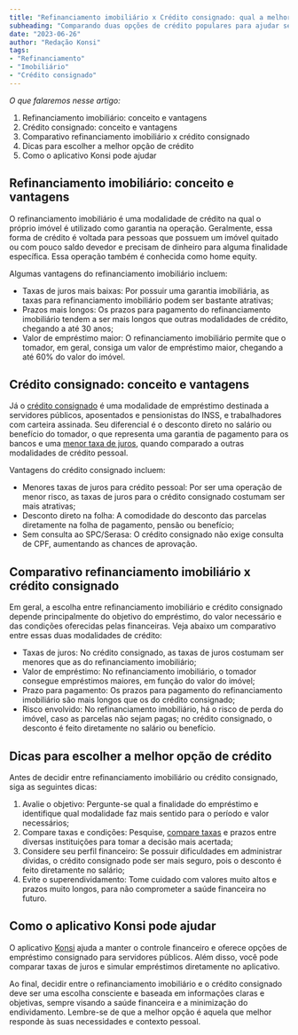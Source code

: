 ```yaml
---
title: "Refinanciamento imobiliário x Crédito consignado: qual a melhor opção para o servidor público?"
subheading: "Comparando duas opções de crédito populares para ajudar servidores públicos a tomar a melhor decisão."
date: "2023-06-26"
author: "Redação Konsi"
tags:
- "Refinanciamento"
- "Imobiliário"
- "Crédito consignado"
---
```


_O que falaremos nesse artigo:_
1. Refinanciamento imobiliário: conceito e vantagens
2. Crédito consignado: conceito e vantagens
3. Comparativo refinanciamento imobiliário x crédito consignado
4. Dicas para escolher a melhor opção de crédito
5. Como o aplicativo Konsi pode ajudar

## Refinanciamento imobiliário: conceito e vantagens

O refinanciamento imobiliário é uma modalidade de crédito na qual o próprio imóvel é utilizado como garantia na operação. Geralmente, essa forma de crédito é voltada para pessoas que possuem um imóvel quitado ou com pouco saldo devedor e precisam de dinheiro para alguma finalidade específica. Essa operação também é conhecida como home equity.

Algumas vantagens do refinanciamento imobiliário incluem:

- Taxas de juros mais baixas: Por possuir uma garantia imobiliária, as taxas para refinanciamento imobiliário podem ser bastante atrativas;
- Prazos mais longos: Os prazos para pagamento do refinanciamento imobiliário tendem a ser mais longos que outras modalidades de crédito, chegando a até 30 anos;
- Valor de empréstimo maior: O refinanciamento imobiliário permite que o tomador, em geral, consiga um valor de empréstimo maior, chegando a até 60% do valor do imóvel.

## Crédito consignado: conceito e vantagens

Já o [crédito consignado](/5-motivos-para-escolher-o-credito-consignado-publico.md) é uma modalidade de empréstimo destinada a servidores públicos, aposentados e pensionistas do INSS, e trabalhadores com carteira assinada. Seu diferencial é o desconto direto no salário ou benefício do tomador, o que representa uma garantia de pagamento para os bancos e uma [menor taxa de juros](/7-dicas-para-conseguir-a-menor-taxa-de-juros-no-consignado.md), quando comparado a outras modalidades de crédito pessoal.

Vantagens do crédito consignado incluem:

- Menores taxas de juros para crédito pessoal: Por ser uma operação de menor risco, as taxas de juros para o crédito consignado costumam ser mais atrativas;
- Desconto direto na folha: A comodidade do desconto das parcelas diretamente na folha de pagamento, pensão ou benefício;
- Sem consulta ao SPC/Serasa: O crédito consignado não exige consulta de CPF, aumentando as chances de aprovação.

## Comparativo refinanciamento imobiliário x crédito consignado

Em geral, a escolha entre refinanciamento imobiliário e crédito consignado depende principalmente do objetivo do empréstimo, do valor necessário e das condições oferecidas pelas financeiras. Veja abaixo um comparativo entre essas duas modalidades de crédito:

- Taxas de juros: No crédito consignado, as taxas de juros costumam ser menores que as do refinanciamento imobiliário;
- Valor de empréstimo: No refinanciamento imobiliário, o tomador consegue empréstimos maiores, em função do valor do imóvel;
- Prazo para pagamento: Os prazos para pagamento do refinanciamento imobiliário são mais longos que os do crédito consignado;
- Risco envolvido: No refinanciamento imobiliário, há o risco de perda do imóvel, caso as parcelas não sejam pagas; no crédito consignado, o desconto é feito diretamente no salário ou benefício.

## Dicas para escolher a melhor opção de crédito

Antes de decidir entre refinanciamento imobiliário ou crédito consignado, siga as seguintes dicas:

1. Avalie o objetivo: Pergunte-se qual a finalidade do empréstimo e identifique qual modalidade faz mais sentido para o período e valor necessários;
2. Compare taxas e condições: Pesquise, [compare taxas](/7-dicas-para-conseguir-a-menor-taxa-de-juros-no-consignado.md) e prazos entre diversas instituições para tomar a decisão mais acertada;
3. Considere seu perfil financeiro: Se possuir dificuldades em administrar dívidas, o crédito consignado pode ser mais seguro, pois o desconto é feito diretamente no salário;
4. Evite o superendividamento: Tome cuidado com valores muito altos e prazos muito longos, para não comprometer a saúde financeira no futuro.

## Como o aplicativo Konsi pode ajudar

O aplicativo [Konsi](https://www.konsi.com.br/download) ajuda a manter o controle financeiro e oferece opções de empréstimo consignado para servidores públicos. Além disso, você pode comparar taxas de juros e simular empréstimos diretamente no aplicativo.

Ao final, decidir entre o refinanciamento imobiliário e o crédito consignado deve ser uma escolha consciente e baseada em informações claras e objetivas, sempre visando a saúde financeira e a minimização do endividamento. Lembre-se de que a melhor opção é aquela que melhor responde às suas necessidades e contexto pessoal.